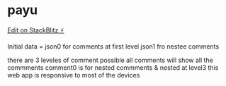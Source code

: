 # payu

[Edit on StackBlitz ⚡️](https://stackblitz.com/edit/payu)


Initial data = json0 for comments at first level
               json1 fro nestee comments 

there are 3 leveles of comment possible
all comments will show all the commments 
comment0 is for nested commments & nested at level3
this web app is responsive to most of the devices